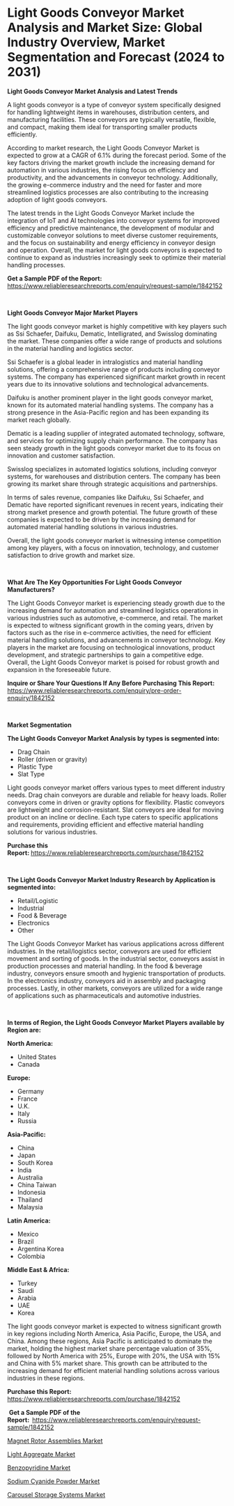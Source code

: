<p><h1>Light Goods Conveyor Market Analysis and Market Size: Global Industry Overview, Market Segmentation and Forecast (2024 to 2031)</h1></p><p><strong>Light Goods Conveyor Market Analysis and Latest Trends</strong></p>
<p><p>A light goods conveyor is a type of conveyor system specifically designed for handling lightweight items in warehouses, distribution centers, and manufacturing facilities. These conveyors are typically versatile, flexible, and compact, making them ideal for transporting smaller products efficiently.</p><p>According to market research, the Light Goods Conveyor Market is expected to grow at a CAGR of 6.1% during the forecast period. Some of the key factors driving the market growth include the increasing demand for automation in various industries, the rising focus on efficiency and productivity, and the advancements in conveyor technology. Additionally, the growing e-commerce industry and the need for faster and more streamlined logistics processes are also contributing to the increasing adoption of light goods conveyors.</p><p>The latest trends in the Light Goods Conveyor Market include the integration of IoT and AI technologies into conveyor systems for improved efficiency and predictive maintenance, the development of modular and customizable conveyor solutions to meet diverse customer requirements, and the focus on sustainability and energy efficiency in conveyor design and operation. Overall, the market for light goods conveyors is expected to continue to expand as industries increasingly seek to optimize their material handling processes.</p></p>
<p><strong>Get a Sample PDF of the Report:&nbsp;</strong> <a href="https://www.reliableresearchreports.com/enquiry/request-sample/1842152">https://www.reliableresearchreports.com/enquiry/request-sample/1842152</a></p>
<p>&nbsp;</p>
<p><strong>Light Goods Conveyor Major Market Players</strong></p>
<p><p>The light goods conveyor market is highly competitive with key players such as Ssi Schaefer, Daifuku, Dematic, Intelligrated, and Swisslog dominating the market. These companies offer a wide range of products and solutions in the material handling and logistics sector.</p><p>Ssi Schaefer is a global leader in intralogistics and material handling solutions, offering a comprehensive range of products including conveyor systems. The company has experienced significant market growth in recent years due to its innovative solutions and technological advancements.</p><p>Daifuku is another prominent player in the light goods conveyor market, known for its automated material handling systems. The company has a strong presence in the Asia-Pacific region and has been expanding its market reach globally.</p><p>Dematic is a leading supplier of integrated automated technology, software, and services for optimizing supply chain performance. The company has seen steady growth in the light goods conveyor market due to its focus on innovation and customer satisfaction.</p><p>Swisslog specializes in automated logistics solutions, including conveyor systems, for warehouses and distribution centers. The company has been growing its market share through strategic acquisitions and partnerships.</p><p>In terms of sales revenue, companies like Daifuku, Ssi Schaefer, and Dematic have reported significant revenues in recent years, indicating their strong market presence and growth potential. The future growth of these companies is expected to be driven by the increasing demand for automated material handling solutions in various industries.</p><p>Overall, the light goods conveyor market is witnessing intense competition among key players, with a focus on innovation, technology, and customer satisfaction to drive growth and market size.</p></p>
<p>&nbsp;</p>
<p><strong>What Are The Key Opportunities For Light Goods Conveyor Manufacturers?</strong></p>
<p><p>The Light Goods Conveyor market is experiencing steady growth due to the increasing demand for automation and streamlined logistics operations in various industries such as automotive, e-commerce, and retail. The market is expected to witness significant growth in the coming years, driven by factors such as the rise in e-commerce activities, the need for efficient material handling solutions, and advancements in conveyor technology. Key players in the market are focusing on technological innovations, product development, and strategic partnerships to gain a competitive edge. Overall, the Light Goods Conveyor market is poised for robust growth and expansion in the foreseeable future.</p></p>
<p><strong>Inquire or Share Your Questions If Any Before Purchasing This Report:</strong> <a href="https://www.reliableresearchreports.com/enquiry/pre-order-enquiry/1842152">https://www.reliableresearchreports.com/enquiry/pre-order-enquiry/1842152</a></p>
<p>&nbsp;</p>
<p><strong>Market Segmentation</strong></p>
<p><strong>The Light Goods Conveyor Market Analysis by types is segmented into:</strong></p>
<p><ul><li>Drag Chain</li><li>Roller (driven or gravity)</li><li>Plastic Type</li><li>Slat Type</li></ul></p>
<p><p>Light goods conveyor market offers various types to meet different industry needs. Drag chain conveyors are durable and reliable for heavy loads. Roller conveyors come in driven or gravity options for flexibility. Plastic conveyors are lightweight and corrosion-resistant. Slat conveyors are ideal for moving product on an incline or decline. Each type caters to specific applications and requirements, providing efficient and effective material handling solutions for various industries.</p></p>
<p><strong>Purchase this Report:&nbsp;</strong><a href="https://www.reliableresearchreports.com/purchase/1842152">https://www.reliableresearchreports.com/purchase/1842152</a></p>
<p>&nbsp;</p>
<p><strong>The Light Goods Conveyor Market Industry Research by Application is segmented into:</strong></p>
<p><ul><li>Retail/Logistic</li><li>Industrial</li><li>Food & Beverage</li><li>Electronics</li><li>Other</li></ul></p>
<p><p>The Light Goods Conveyor Market has various applications across different industries. In the retail/logistics sector, conveyors are used for efficient movement and sorting of goods. In the industrial sector, conveyors assist in production processes and material handling. In the food & beverage industry, conveyors ensure smooth and hygienic transportation of products. In the electronics industry, conveyors aid in assembly and packaging processes. Lastly, in other markets, conveyors are utilized for a wide range of applications such as pharmaceuticals and automotive industries.</p></p>
<p>&nbsp;</p>
<p><strong>In terms of Region, the Light Goods Conveyor Market Players available by Region are:</strong></p>
<p>
    <p> <strong> North America: </strong>
        <ul>
            <li>United States</li>
            <li>Canada</li>
        </ul>
        </p> 
    <p> <strong> Europe: </strong>
        <ul>
            <li>Germany</li>
            <li>France</li>
            <li>U.K.</li>
            <li>Italy</li>
            <li>Russia</li>
        </ul>
        </p> 
    <p> <strong> Asia-Pacific: </strong>
        <ul>
            <li>China</li>
            <li>Japan</li>
            <li>South Korea</li>
            <li>India</li>
            <li>Australia</li>
            <li>China Taiwan</li>
            <li>Indonesia</li>
            <li>Thailand</li>
            <li>Malaysia</li>
        </ul>
        </p> 
    <p> <strong> Latin America: </strong>
        <ul>
            <li>Mexico</li>
            <li>Brazil</li>
            <li>Argentina Korea</li>
            <li>Colombia</li>
        </ul>
        </p> 
    <p> <strong> Middle East & Africa: </strong>
        <ul>
            <li>Turkey</li>
            <li>Saudi</li>
            <li>Arabia</li>
            <li>UAE</li>
            <li>Korea</li>
        </ul>
    </p>
    </p>
<p><p>The light goods conveyor market is expected to witness significant growth in key regions including North America, Asia Pacific, Europe, the USA, and China. Among these regions, Asia Pacific is anticipated to dominate the market, holding the highest market share percentage valuation of 35%, followed by North America with 25%, Europe with 20%, the USA with 15% and China with 5% market share. This growth can be attributed to the increasing demand for efficient material handling solutions across various industries in these regions.</p></p>
<p><strong>Purchase this Report: </strong><a href="https://www.reliableresearchreports.com/purchase/1842152">https://www.reliableresearchreports.com/purchase/1842152</a></p>
<p>&nbsp;<strong>Get a Sample PDF of the Report:&nbsp;&nbsp;</strong><a href="https://www.reliableresearchreports.com/enquiry/request-sample/1842152">https://www.reliableresearchreports.com/enquiry/request-sample/1842152</a></p>
<p><strong></strong></p>
<p><p><a href="https://issuu.com/reportprime-2/docs/magnet-rotor-assemblies-market-size-2030.pptx">Magnet Rotor Assemblies Market</a></p><p><a href="https://medium.com/@geovanyjast76845/light-aggregate-market-outlook-industry-overview-and-forecast-2024-to-2031-2b05dc790f3f">Light Aggregate Market</a></p><p><a href="https://medium.com/@geovanyjast76845/benzopyridine-market-size-cagr-trends-2024-2030-0d7151c5b7bf">Benzopyridine Market</a></p><p><a href="https://medium.com/@geovanyjast76845/sodium-cyanide-powder-nbsp-market-focuses-on-market-share-size-and-projected-forecast-till-2031-eb961098c2d9">Sodium Cyanide Powder Market</a></p><p><a href="https://issuu.com/reportprime-2/docs/carousel-storage-systems-market-size-2030.pptx">Carousel Storage Systems Market</a></p></p>